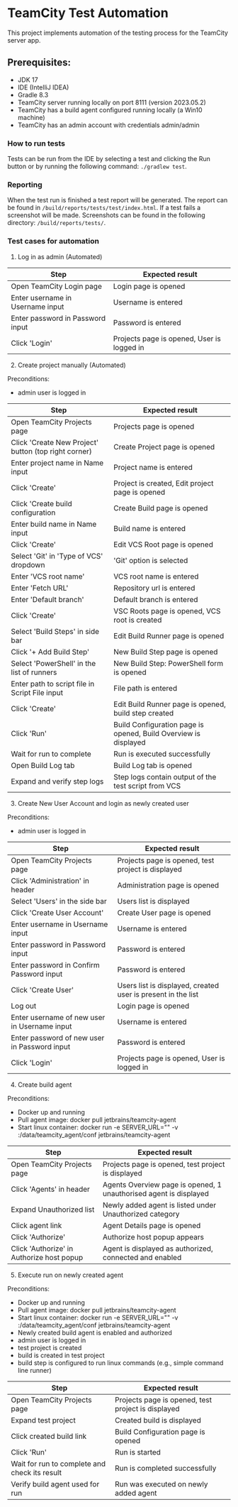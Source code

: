 # TeamCity Test Automation

This project implements automation of the testing process for the TeamCity server app.

## Prerequisites:
* JDK 17
* IDE (IntelliJ IDEA)
* Gradle 8.3
* TeamCity server running locally on port 8111 (version 2023.05.2)
* TeamCity has a build agent configured running locally (a Win10 machine)
* TeamCity has an admin account with credentials admin/admin

### How to run tests
Tests can be run from the IDE by selecting a test and clicking the Run button or by running the following command: `./gradlew test`.

### Reporting
When the test run is finished a test report will be generated.
The report can be found in `/build/reports/tests/test/index.html`.
If a test fails a screenshot will be made. Screenshots can be found in the following directory: `/build/reports/tests/`.

### Test cases for automation

1. Log in as admin (Automated)

| Step                             | Expected result                            |
|----------------------------------|--------------------------------------------|
| Open TeamCity Login page         | Login page is opened                       |
| Enter username in Username input | Username is entered                        |
| Enter password in Password input | Password is entered                        |
| Click 'Login'                    | Projects page is opened, User is logged in |

2. Create project manually (Automated)

Preconditions: 
* admin user is logged in

| Step                                               | Expected result                                                 |
|----------------------------------------------------|-----------------------------------------------------------------|
| Open TeamCity Projects page                        | Projects page is opened                                         |
| Click 'Create New Project' button (top right corner) | Create Project page is opened                                   |
| Enter project name in Name input                   | Project name is entered                                         |
| Click 'Create'                                     | Project is created, Edit project page is opened                 |
| Click 'Create build configuration                  | Create Build page is opened                                     |
| Enter build name in Name input                     | Build name is entered                                           |
| Click 'Create'                                     | Edit VCS Root page is opened                                    |
| Select 'Git' in 'Type of VCS' dropdown             | 'Git' option is selected                                        |
| Enter 'VCS root name'                              | VCS root name is entered                                        |
| Enter 'Fetch URL'                                  | Repository url is entered                                       |
| Enter 'Default branch'                             | Default branch is entered                                       |
| Click 'Create'                                     | VSC Roots page is opened, VCS root is created                   |
| Select 'Build Steps' in side bar                   | Edit Build Runner page is opened                                |
| Click '+ Add Build Step'                           | New Build Step page is opened                                   |
| Select 'PowerShell' in the list of runners         | New Build Step: PowerShell form is opened                       |  
| Enter path to script file in Script File input     | File path is entered                                            |
| Click 'Create'                                     | Edit Build Runner page is opened, build step created            |
| Click 'Run'                                        | Build Configuration page is opened, Build Overview is displayed |
| Wait for run to complete                           | Run is executed successfully                                    |
| Open Build Log tab                                 | Build Log tab is opened                                         |
| Expand and verify step logs                        | Step logs contain output of the test script from VCS            |


3. Create New User Account and login as newly created user

Preconditions:
* admin user is logged in

| Step                                         | Expected result                                              |
|----------------------------------------------|--------------------------------------------------------------|
| Open TeamCity Projects page                  | Projects page is opened, test project is displayed           |
| Click 'Administration' in header             | Administration page is opened                                | 
| Select 'Users' in the side bar               | Users list is displayed                                      |
| Click 'Create User Account'                  | Create User page is opened                                   |
| Enter username in Username input             | Username is entered                                          |
| Enter password in Password input             | Password is entered                                          |
| Enter password in Confirm Password input     | Password is entered                                          |
| Click 'Create User'                          | Users list is displayed, created user is present in the list |
| Log out                                      | Login page is opened                                         |
| Enter username of new user in Username input | Username is entered                                          |
| Enter password of new user in Password input | Password is entered                                          |
| Click 'Login'                                | Projects page is opened, User is logged in                   |

4. Create build agent

Preconditions:
* Docker up and running
* Pull agent image: docker pull jetbrains/teamcity-agent
* Start linux container: docker run -e SERVER_URL="<url to TeamCity server>" -v <path to agent config folder>:/data/teamcity_agent/conf jetbrains/teamcity-agent

| Step                                      | Expected result                                                   |
|-------------------------------------------|-------------------------------------------------------------------|
| Open TeamCity Projects page               | Projects page is opened, test project is displayed                |
| Click 'Agents' in header                  | Agents Overview page is opened, 1 unauthorised agent is displayed | 
| Expand Unauthorized list                  | Newly added agent is listed under Unauthorized category           |
| Click agent link                          | Agent Details page is opened                                      |
| Click 'Authorize'                         | Authorize host popup appears                                      | 
| Click 'Authorize' in Authorize host popup | Agent is displayed as authorized, connected and enabled           |

5. Execute run on newly created agent

Preconditions:
* Docker up and running
* Pull agent image: docker pull jetbrains/teamcity-agent
* Start linux container: docker run -e SERVER_URL="<url to TeamCity server>" -v <path to agent config folder>:/data/teamcity_agent/conf jetbrains/teamcity-agent
* Newly created build agent is enabled and authorized
* admin user is logged in
* test project is created
* build is created in test project
* build step is configured to run linux commands (e.g., simple command line runner)

| Step                                          | Expected result                                    |
|-----------------------------------------------|----------------------------------------------------|
| Open TeamCity Projects page                   | Projects page is opened, test project is displayed |
| Expand test project                           | Created build is displayed                         |
| Click created build link                      | Build Configuration page is opened                 |
| Click 'Run'                                   | Run is started                                     |
| Wait for run to complete and check its result | Run is completed successfully                      |
| Verify build agent used for run               | Run was executed on newly added agent              |